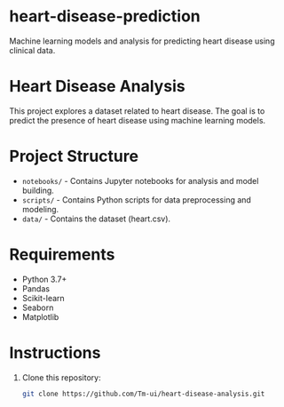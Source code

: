 # heart-disease-prediction
Machine learning models and analysis for predicting heart disease using clinical data.
# Heart Disease Analysis

This project explores a dataset related to heart disease. The goal is to predict the presence of heart disease using machine learning models.

# Project Structure
- `notebooks/` - Contains Jupyter notebooks for analysis and model building.
- `scripts/` - Contains Python scripts for data preprocessing and modeling.
- `data/` - Contains the dataset (heart.csv).

# Requirements
- Python 3.7+
- Pandas
- Scikit-learn
- Seaborn
- Matplotlib

# Instructions
1. Clone this repository:
   ```bash
   git clone https://github.com/Tm-ui/heart-disease-analysis.git
